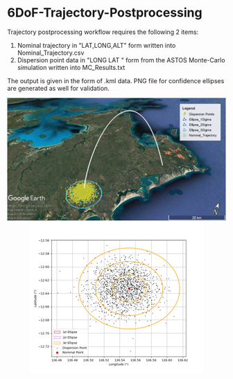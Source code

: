 # 6DoF-Trajectory-Postprocessing

Trajectory postprocessing workflow requires the following 2 items:
1. Nominal trajectory in "LAT,LONG,ALT" form written into Nominal_Trajectory.csv
2. Dispersion point data in "LONG LAT <etc>" form from the ASTOS Monte-Carlo simulation written into MC_Results.txt

The output is given in the form of .kml data. PNG file for confidence ellipses are generated as well for validation.

<p align="middle">
  <img src="KML_Visualization.jpg" width="550">
  <img src="/Postprocessing/Data/Nominal/Ellipse_MC.png" width="400"> 
</p>
